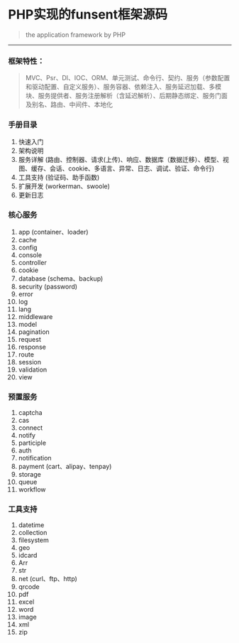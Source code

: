 
# PHP实现的funsent框架源码

> the application framework by PHP
---
### 框架特性：
> MVC、Psr、DI、IOC、ORM、单元测试、命令行、契约、服务（参数配置和驱动配置、自定义服务）、服务容器、依赖注入、服务延迟加载、多模块、服务提供者、服务注册解析（含延迟解析）、后期静态绑定、服务门面及别名、路由、中间件、本地化

### 手册目录
1. 快速入门
2. 架构说明
3. 服务详解 (路由、控制器、请求(上传)、响应、数据库（数据迁移）、模型、视图、缓存、会话、cookie、多语言、异常、日志、调试、验证、命令行)
4. 工具支持 (验证码、助手函数)
5. 扩展开发 (workerman、swoole)
6. 更新日志

### 核心服务
1. app (container、loader)
2. cache
3. config
4. console
5. controller
6. cookie
7. database (schema、backup)
8. security (password)
9. error
10. log
11. lang
12. middleware
13. model
14. pagination
15. request
16. response
17. route
18. session
19. validation
20. view

### 预置服务
1. captcha
2. cas
3. connect
4. notify
5. participle
6. auth
7. notification
8. payment (cart、alipay、tenpay)
9. storage
10. queue
11. workflow

### 工具支持
1. datetime
2. collection
3. filesystem
4. geo
5. idcard
6. Arr
7. str
8. net (curl、ftp、http)
9. qrcode
10. pdf
11. excel
12. word
13. image
14. xml
15. zip